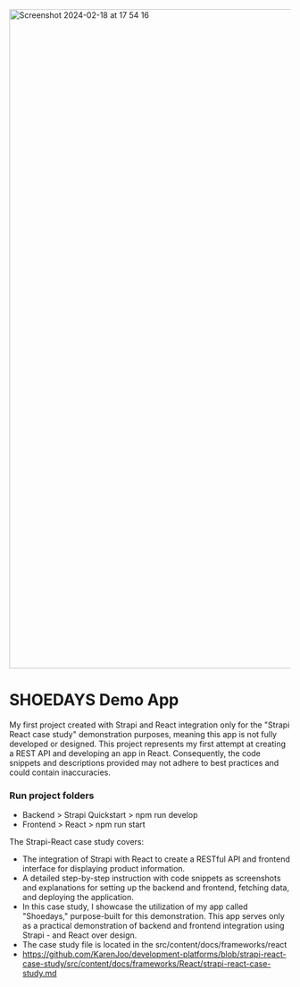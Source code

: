 <img width="1179" alt="Screenshot 2024-02-18 at 17 54 16" src="https://github.com/KarenJoo/strapi-react-app/assets/114563762/77da9df0-843a-453a-aaf7-62468d3c0368">

# SHOEDAYS Demo App
My first project created with Strapi and React integration only for the "Strapi React case study" demonstration purposes, meaning this app is not fully developed or designed. This project represents my first attempt at creating a REST API and developing an app in React. Consequently, the code snippets and descriptions provided may not adhere to best practices and could contain inaccuracies.

### Run project folders
- Backend > Strapi Quickstart > npm run develop
- Frontend > React > npm run start


The Strapi-React case study covers:

- The integration of Strapi with React to create a RESTful API and frontend interface for displaying product information.
- A detailed step-by-step instruction with code snippets as screenshots and explanations for setting up the backend and frontend, fetching data, and deploying the application.
- In this case study, I showcase the utilization of my app called "Shoedays," purpose-built for this demonstration. This app serves only as a practical demonstration of backend and frontend integration using Strapi - and React over design.
- The case study file is located in the src/content/docs/frameworks/react
- https://github.com/KarenJoo/development-platforms/blob/strapi-react-case-study/src/content/docs/frameworks/React/strapi-react-case-study.md  
